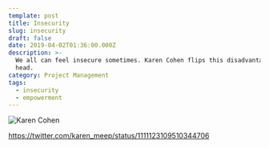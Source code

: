 ```yaml
---
template: post
title: Insecurity
slug: insecurity
draft: false
date: 2019-04-02T01:36:00.000Z
description: >-
  We all can feel insecure sometimes. Karen Cohen flips this disadvantage on its
  head.
category: Project Management
tags:
  - insecurity
  - empowerment
---
```

![Karen Cohen](/media/2019-03-28_insecurity.png)

https://twitter.com/karen_meep/status/1111123109510344706

